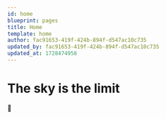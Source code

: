 ```yaml
---
id: home
blueprint: pages
title: Home
template: home
author: fac91653-419f-424b-894f-d547ac10c735
updated_by: fac91653-419f-424b-894f-d547ac10c735
updated_at: 1728474958
---
```

# The sky is the limit

🚀